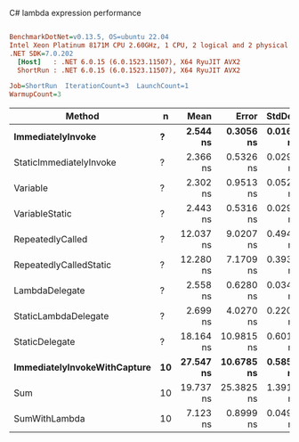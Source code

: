 C# lambda expression performance
``` ini

BenchmarkDotNet=v0.13.5, OS=ubuntu 22.04
Intel Xeon Platinum 8171M CPU 2.60GHz, 1 CPU, 2 logical and 2 physical cores
.NET SDK=7.0.202
  [Host]   : .NET 6.0.15 (6.0.1523.11507), X64 RyuJIT AVX2
  ShortRun : .NET 6.0.15 (6.0.1523.11507), X64 RyuJIT AVX2

Job=ShortRun  IterationCount=3  LaunchCount=1  
WarmupCount=3  

```
|                       Method |  n |      Mean |      Error |    StdDev |   Gen0 | Allocated |
|----------------------------- |--- |----------:|-----------:|----------:|-------:|----------:|
|            **ImmediatelyInvoke** |  **?** |  **2.544 ns** |  **0.3056 ns** | **0.0168 ns** |      **-** |         **-** |
|      StaticImmediatelyInvoke |  ? |  2.366 ns |  0.5326 ns | 0.0292 ns |      - |         - |
|                     Variable |  ? |  2.302 ns |  0.9513 ns | 0.0521 ns |      - |         - |
|               VariableStatic |  ? |  2.443 ns |  0.5316 ns | 0.0291 ns |      - |         - |
|             RepeatedlyCalled |  ? | 12.037 ns |  9.0207 ns | 0.4945 ns |      - |         - |
|       RepeatedlyCalledStatic |  ? | 12.280 ns |  7.1709 ns | 0.3931 ns |      - |         - |
|               LambdaDelegate |  ? |  2.558 ns |  0.6280 ns | 0.0344 ns |      - |         - |
|         StaticLambdaDelegate |  ? |  2.699 ns |  4.0270 ns | 0.2207 ns |      - |         - |
|               StaticDelegate |  ? | 18.164 ns | 10.9815 ns | 0.6019 ns | 0.0034 |      64 B |
| **ImmediatelyInvokeWithCapture** | **10** | **27.547 ns** | **10.6785 ns** | **0.5853 ns** | **0.0047** |      **88 B** |
|                          Sum | 10 | 19.737 ns | 25.3825 ns | 1.3913 ns |      - |         - |
|                SumWithLambda | 10 |  7.123 ns |  0.8999 ns | 0.0493 ns |      - |         - |
